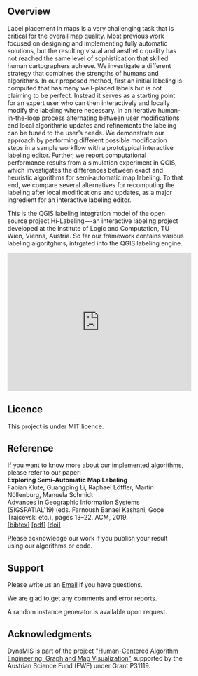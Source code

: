 <script src="https://cdn.mathjax.org/mathjax/latest/MathJax.js?config=TeX-AMS-MML_HTMLorMML" type="text/javascript"></script>
<style>
* {
  box-sizing: border-box;
}

.column {
  float: left;
  width: 50%;
  padding: 5px;
}

/* Clearfix (clear floats) */
.row::after {
  content: "";
  clear: both;
  display: table;
}
</style>

## Overview
Label placement in maps is a very challenging task that is critical for the overall map quality.
Most previous work focused on designing and implementing fully automatic solutions, but the
resulting visual and aesthetic quality has not reached the same level of sophistication that skilled
human cartographers achieve. 
We investigate a different strategy that combines the strengths of
humans and algorithms. 
In our proposed method, first an initial labeling is computed that has
many well-placed labels but is not claiming to be perfect. 
Instead it serves as a starting point for
an expert user who can then interactively and locally modify the labeling where necessary. In an
iterative human-in-the-loop process alternating between user modifications and local algorithmic
updates and refinements the labeling can be tuned to the user’s needs.
We demonstrate our approach by performing different possible modification steps in a sample
workflow with a prototypical interactive labeling editor. Further, we report computational
performance results from a simulation experiment in QGIS, which investigates the differences
between exact and heuristic algorithms for semi-automatic map labeling. 
To that end, we compare several alternatives for recomputing the labeling after local modifications and updates,
as a major ingredient for an interactive labeling editor.


This is the QGIS labeling integration model of the open source project Hi-Labeling---an interactive labeling project developed at the  Institute of Logic and Computation, TU Wien, Vienna, Austria.
So far our framework contains various labeling algoritghms, intrgated into the QGIS labeling engine.

<iframe width="420" height="315" src="https://youtu.be/1yXoEF6kSD8" frameborder="0" allowfullscreen></iframe>


## Licence

This project is under MIT licence. 
## Reference
If you want to know more about our implemented algorithms, please refer to our paper:<br>
**Exploring Semi-Automatic Map Labeling**<br>
Fabian Klute, Guangping Li, Raphael Löffler, Martin Nöllenburg, Manuela Schmidt<br>
Advances in Geographic Information Systems (SIGSPATIAL'19) (eds. Farnoush Banaei Kashani, Goce Trajcevski etc.), pages 13–22. ACM, 2019.<br>
[[bibtex]](https://www.ac.tuwien.ac.at/publications/fs-esl-19?file=../../publications/noellenburg-ac-web.bib) [[pdf]](https://arxiv.org/abs/1910.07799) [[doi]](https://dx.doi.org/10.1145/3347146.3359359)


Please acknowledge our work if you publish your result using our algorithms or code.


## Support
Please write us an [Email](mailto:guangping@ac.tuwien.ac.at) if you have questions.

We are glad to get any comments and error reports.

A random instance generator is available upon request.
## Acknowledgments
DynaMIS is part of the project ["Human-Centered Algorithm Engineering: Graph and Map Visualization"](https://www.ac.tuwien.ac.at/research/humalgo/) supported by the Austrian Science Fund (FWF) under Grant P31119.
